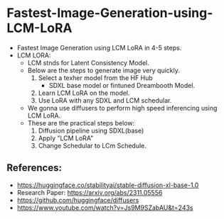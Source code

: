 # Fastest-Image-Generation-using-LCM-LoRA
- Fastest Image Generation using LCM LoRA in 4-5 steps.
- LCM LORA:
	 * LCM stnds for Latent Consistency Model.
	 * Below are the steps to generate image very quickly.
		1. Select a texher model from the HF Hub
			* SDXL base model or fintuned Dreambooth Model.
		2. Learn LCM LoRA on the model. 
		3. Use LoRA with any SDXL and LCM schedular.
	* We gonna use diffusers to perform high speed inferencing using LCM LoRA.
	* These are the practical steps below:
		1. Diffusion pipeline using SDXL(base)
		2. Apply "LCM LoRA"
		3. Change Schedular to LCm Schedule.

## References:
- https://huggingface.co/stabilityai/stable-diffusion-xl-base-1.0
- Research Paper: https://arxiv.org/abs/2311.05556
- https://github.com/huggingface/diffusers
- https://www.youtube.com/watch?v=Js9M9SZabAU&t=243s
